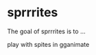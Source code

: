 
<!-- README.md is generated from README.Rmd. Please edit that file -->

# sprrrites

The goal of sprrrites is to …

play with spites in gganimate

